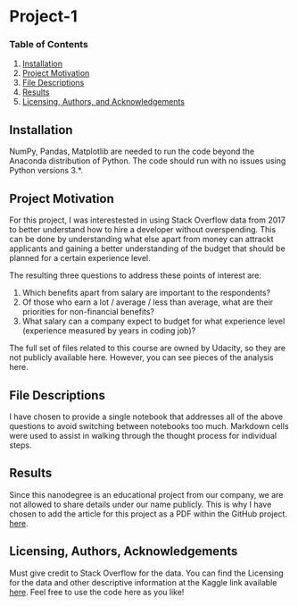# Project-1


### Table of Contents

1. [Installation](#installation)
2. [Project Motivation](#motivation)
3. [File Descriptions](#files)
4. [Results](#results)
5. [Licensing, Authors, and Acknowledgements](#licensing)

## Installation <a name="installation"></a>

NumPy, Pandas, Matplotlib are needed to run the code beyond the Anaconda distribution of Python. The code should run with no issues using Python versions 3.*.
 

## Project Motivation<a name="motivation"></a>

For this project, I was interestested in using Stack Overflow data from 2017 to better understand how to hire a developer without overspending.
This can be done by understanding what else apart from money can attrackt applicants and gaining a better understanding of the budget that should be planned for a certain experience level.

The resulting three questions to address these points of interest are:
1. Which benefits apart from salary are important to the respondents?
2. Of those who earn a lot / average / less than average, what are their priorities for non-financial benefits?
3. What salary can a company expect to budget for what experience level (experience measured by years in coding job)?

The full set of files related to this course are owned by Udacity, so they are not publicly available here.  However, you can see pieces of the analysis here.


## File Descriptions <a name="files"></a>

I have chosen to provide a single notebook that addresses all of the above questions to avoid switching between notebooks too much. Markdown cells were used to assist in walking through the thought process for individual steps.  

## Results<a name="results"></a>

Since this nanodegree is an educational project from our company, we are not allowed to share details under our name publicly.
This is why I have chosen to add the article for this project as a PDF within the GitHub project.
[here](https://medium.com/@josh_2774/how-do-you-become-a-developer-5ef1c1c68711).

## Licensing, Authors, Acknowledgements<a name="licensing"></a>

Must give credit to Stack Overflow for the data.  You can find the Licensing for the data and other descriptive information at the Kaggle link available [here](https://www.kaggle.com/stackoverflow/so-survey-2017/data). Feel free to use the code here as you like! 


